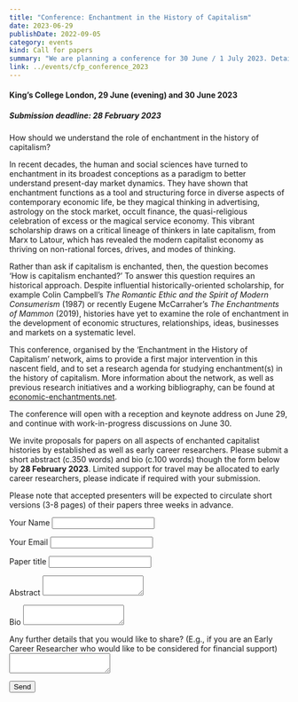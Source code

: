 ```yaml
---
title: "Conference: Enchantment in the History of Capitalism"
date: 2023-06-29
publishDate: 2022-09-05
category: events
kind: Call for papers
summary: "We are planning a conference for 30 June / 1 July 2023. Details TBC."
link: ../events/cfp_conference_2023
---
```


#### King’s College London, 29 June (evening) and 30 June 2023
##### Submission deadline: 28 February 2023


How should we understand the role of enchantment in the history of capitalism?

In recent decades, the human and social sciences have turned to enchantment in its broadest conceptions as a paradigm to better understand present-day market dynamics. They have shown that enchantment functions as a tool and structuring force in diverse aspects of contemporary economic life, be they magical thinking in advertising, astrology on the stock market, occult finance, the quasi-religious celebration of excess or the magical service economy. This vibrant scholarship draws on a critical lineage of thinkers in late capitalism, from Marx to Latour, which has revealed the modern capitalist economy as thriving on non-rational forces, drives, and modes of thinking.

Rather than ask if capitalism is enchanted, then, the question becomes ‘How is capitalism enchanted?’ To answer this question requires an historical approach. Despite influential historically-oriented scholarship, for example Colin Campbell’s *The Romantic Ethic and the Spirit of Modern Consumerism* (1987) or recently Eugene McCarraher’s *The Enchantments of Mammon* (2019), histories have yet to examine the role of enchantment in the development of economic structures, relationships, ideas, businesses and markets on a systematic level.

This conference, organised by the ‘Enchantment in the History of Capitalism’ network, aims to provide a first major intervention in this nascent field, and to set a research agenda for studying enchantment(s) in the history of capitalism. More information about the network, as well as previous research initiatives and a working bibliography, can be found at [economic-enchantments.net](economic-enchantments.net/).

The conference will open with a reception and keynote address on June 29, and continue with work-in-progress discussions on June 30.

We invite proposals for papers on all aspects of enchanted capitalist histories by established as well as early career researchers. Please submit a short abstract (c.350 words) and bio (c.100 words) though the form below by **28 February 2023**. Limited support for travel may be allocated to early career researchers, please indicate if required with your submission.

Please note that accepted presenters will be expected to circulate short versions (3-8 pages) of their papers three weeks in advance.


<form id = "contact" value="Conference June 2023 - Submission from " name="conference_2023" method="POST" data-netlify="true" action="/thank-you">
  <p>
    <label>Your Name</label> <input type="text" name="name" />
  </p>
  <p>
    <label>Your Email</label> <input type="email" name="email" />
  </p>

  <p>
    <label>Paper title</label> <input type="text" name="title" />
  </p>

  <p>
    <label>Abstract</label> <textarea name="abstract"></textarea>
  </p>

  <p>
    <label>Bio</label> <textarea name="bio"></textarea>
  </p>

  <p>
    <label>Any further details that you would like to share? (E.g., if you are an Early Career Researcher who would like to be considered for financial support)</label> <textarea name="message"></textarea>
  </p>

  <p>
    <button type="submit">Send</button>
  </p>
</form>
